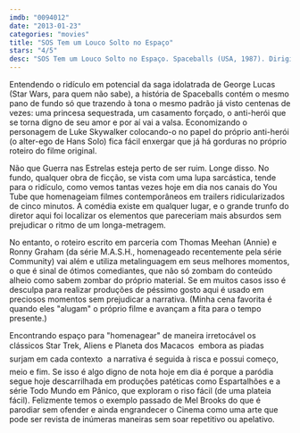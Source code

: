 ```yaml
---
imdb: "0094012"
date: "2013-01-23"
categories: "movies"
title: "SOS Tem um Louco Solto no Espaço"
stars: "4/5"
desc: "SOS Tem um Louco Solto no Espaço. Spaceballs (USA, 1987). Dirigido por Mel Brooks. Escrito por Mel Brooks, Thomas Meehan, Ronny Graham. Com Mel Brooks, John Candy, Rick Moranis, Bill Pullman, Daphne Zuniga, Dick Van Patten, George Wyner, Michael Winslow, Joan Rivers."
---
```

Entendendo o ridículo em potencial da saga idolatrada de George Lucas (Star Wars, para quem não sabe), a história de Spaceballs contém o mesmo pano de fundo só que trazendo à tona o mesmo padrão já visto centenas de vezes: uma princesa sequestrada, um casamento forçado, o anti-herói que se torna digno de seu amor e por aí vai a valsa. Economizando o personagem de Luke Skywalker colocando-o no papel do próprio anti-herói (o alter-ego de Hans Solo) fica fácil enxergar que já há gorduras no próprio roteiro do filme original.

Não que Guerra nas Estrelas esteja perto de ser ruim. Longe disso. No fundo, qualquer obra de ficção, se vista com uma lupa sarcástica, tende para o ridículo, como vemos tantas vezes hoje em dia nos canais do You Tube que homenageiam filmes contemporâneos em trailers ridicularizados de cinco minutos. A comédia existe em qualquer lugar, e o grande trunfo do diretor aqui foi localizar os elementos que pareceriam mais absurdos sem prejudicar o ritmo de um longa-metragem.

No entanto, o roteiro escrito em parceria com Thomas Meehan (Annie) e Ronny Graham (da série M.A.S.H., homenageado recentemente pela série Community) vai além e utiliza metalinguagem em seus melhores momentos, o que é sinal de ótimos comediantes, que não só zombam do conteúdo alheio como sabem zombar do próprio material. Se em muitos casos isso é desculpa para realizar produções de péssimo gosto aqui é usado em preciosos momentos sem prejudicar a narrativa. (Minha cena favorita é quando eles "alugam" o próprio filme e avançam a fita para o tempo presente.)

Encontrando espaço para "homenagear" de maneira irretocável os clássicos Star Trek, Aliens e Planeta dos Macacos  embora as piadas surjam em cada contexto  a narrativa é seguida à risca e possui começo, meio e fim. Se isso é algo digno de nota hoje em dia é porque a paródia segue hoje descarrilhada em produções patéticas como Espartalhões e a série Todo Mundo em Pânico, que exploram o riso fácil (de uma plateia fácil). Felizmente temos o exemplo passado de Mel Brooks do que é parodiar sem ofender e ainda engrandecer o Cinema como uma arte que pode ser revista de inúmeras maneiras sem soar repetitivo ou apelativo.

